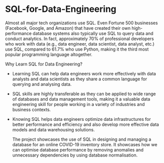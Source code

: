 # SQL-for-Data-Engineering

Almost all major tech organizations use SQL. Even Fortune 500 businesses (Facebook, Google, and Amazon) that have created their own high-performance database systems also typically use SQL to query data and conduct analytics.
In fact, approximately 70% of professional developers who work with data (e.g., data engineer, data scientist, data analyst, etc.) use SQL, compared to 61.7% who use Python, making it the third most popular programming language altogether.
 
Why Learn SQL for Data Engineering?
* Learning SQL can help data engineers work more effectively with data analysts and data scientists as they share a common language for querying and analysing data.

* SQL skills are highly transferable as they can be applied to wide range of databases and data management tools, making it a valuable data engineering skill for people working in a variety of industries and business contexts.

* Knowing SQL helps data engineers optimize data infrastructures for better performance and efficiency and also develop more effective data models and data warehousing solutions.

  The project showcases the use of SQL in designing and managing a database for an online COVID-19 inventory store. It showcases how we can optimise database performance by removing anomalies and unnecessary dependencies by using database normalisation. 
